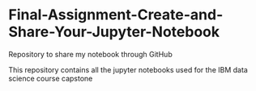 # Final-Assignment-Create-and-Share-Your-Jupyter-Notebook
Repository to share my notebook through GitHub

This repository contains all the jupyter notebooks used for the IBM data science course capstone
